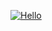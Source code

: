 [![Hello](https://img.youtube.com/vi/MzaTDQse_Fg/0.jpg)](https://www.youtube.com/watch?v=6n3pFFPSlW4 "Hello")
